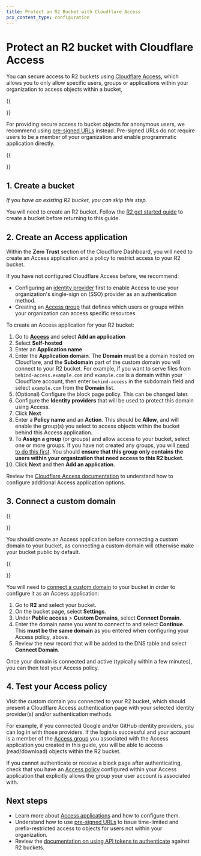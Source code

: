 ```yaml
---
title: Protect an R2 Bucket with Cloudflare Access
pcx_content_type: configuration
---
```


# Protect an R2 bucket with Cloudflare Access

You can secure access to R2 buckets using [Cloudflare Access](/cloudflare-one/applications/configure-apps/), which allows you to only allow specific users, groups or applications within your organization to access objects within a bucket,

{{<Aside type="note">}}

For providing secure access to bucket objects for anonymous users, we recommend using [pre-signed URLs](/r2/api/s3/presigned-urls/) instead. Pre-signed URLs do not require users to be a member of your organization and enable programmatic application directly.

{{</Aside>}}

## 1. Create a bucket

_If you have an existing R2 bucket, you can skip this step._

You will need to create an R2 bucket. Follow the [R2 get started guide](/r2/get-started/) to create a bucket before returning to this guide.

## 2. Create an Access application

Within the **Zero Trust** section of the Cloudflare Dashboard, you will need to create an Access application and a policy to restrict access to your R2 bucket.

If you have not configured Cloudflare Access before, we recommend:

* Configuring an [identity provider](/cloudflare-one/identity/) first to enable Access to use your organization's single-sign on (SSO) provider as an authentication method.
* Creating an [Access group](/cloudflare-one/identity/users/groups/#access-groups) that defines which users or groups within your organization can access specific resources.

To create an Access application for your R2 bucket:

1. Go to [**Access**](https://one.dash.cloudflare.com/?to=/:account/access/apps) and select **Add an application**
2. Select **Self-hosted**
3. Enter an **Application name**
4. Enter the **Application domain**. The **Domain** must be a domain hosted on Cloudflare, and the **Subdomain** part of the custom domain you will connect to your R2 bucket. For example, if you want to serve files from `behind-access.example.com` and `example.com` is a domain within your Cloudflare account, then enter `behind-access` in the subdomain field and select `example.com` from the **Domain** list. 
5. (Optional) Configure the block page policy. This can be changed later.
6. Configure the **Identity providers** that will be used to protect this domain using Access.
7. Click **Next**
8. Enter a **Policy name** and an **Action**. This should be **Allow**, and will enable the group(s) you select to access objects within the bucket behind this Access application.
9. To **Assign a group** (or groups) and allow access to your bucket, select one or more groups. If you have not created any groups, you will [need to do this first](/cloudflare-one/identity/users/groups/#access-groups). You should **ensure that this group only contains the users within your organization that need access to this R2 bucket**.
10. Click **Next** and then **Add an application**.

Review the [Cloudflare Access documentation](/cloudflare-one/applications/configure-apps/self-hosted-apps/) to understand how to configure additional Access application options.

## 3. Connect a custom domain

{{<Aside type="warning">}}

You should create an Access application before connecting a custom domain to your bucket, as connecting a custom domain will otherwise make your bucket public by default.

{{</Aside>}}

You will need to [connect a custom domain](/r2/buckets/public-buckets/#connect-a-bucket-to-a-custom-domain) to your bucket in order to configure it as an Access application:

1. Go to **R2** and select your bucket.
2. On the bucket page, select **Settings**.
3. Under **Public access** > **Custom Domains**, select **Connect Domain**.
5. Enter the domain name you want to connect to and select **Continue**. This **must be the same domain** as you entered when configuring your Access policy, above.
6. Review the new record that will be added to the DNS table and select **Connect Domain**.

Once your domain is connected and active (typically within a few minutes), you can then test your Access policy.

## 4. Test your Access policy

Visit the custom domain you connected to your R2 bucket, which should present a Cloudflare Access authentication page with your selected identity provider(s) and/or authentication methods.

For example, if you connected Google and/or GitHub identity providers, you can log in with those providers. If the login is successful and your account is a member of the [Access group](/cloudflare-one/identity/users/groups/#access-groups) you associated with the Access application you created in this guide, you will be able to access (read/download) objects within the R2 bucket.

If you cannot authenticate or receive a block page after authenticating, check that you have an [Access policy](/cloudflare-one/applications/configure-apps/self-hosted-apps/#2-add-an-access-policy) configured within your Access application that explicitly allows the group your user account is associated with.

## Next steps

* Learn more about [Access applications](/cloudflare-one/applications/configure-apps/) and how to configure them.
* Understand how to use [pre-signed URLs](/r2/api/s3/presigned-urls/) to issue time-limited and prefix-restricted access to objects for users not within your organization.
* Review the [documentation on using API tokens to authenticate](/r2/api/s3/tokens/) against R2 buckets.

